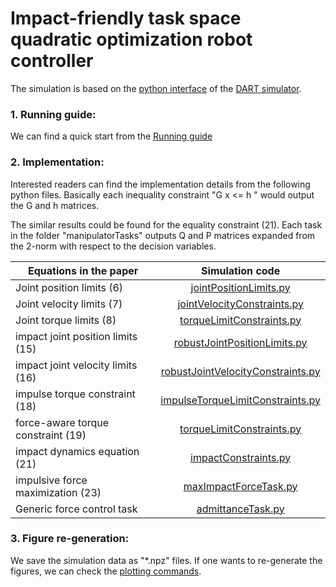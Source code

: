 
# Impact-friendly task space quadratic optimization robot controller

The simulation is based on the [python interface](https://github.com/sehoonha/pydart2) of the [DART simulator](https://dartsim.github.io/). 

 ### 1. Running guide: 
We can find a quick start from the  [Running guide](doc/running_guide.md)

 ### 2. Implementation: 
 
Interested readers can find the implementation details from the following python files. Basically each inequality constraint "G x <= h " would output the G and h matrices. 

The similar results could be found for the equality constraint (21). Each task in the folder "manipulatorTasks" outputs Q and P matrices expanded from the 2-norm with respect to the decision variables. 


|Equations in the paper  | Simulation code |
| ------------- | :-------------: |
| Joint position limits (6) | [jointPositionLimits.py]( manipulatorConstraints/jointPositionLimits.py) |
| Joint velocity limits (7)  |  [jointVelocityConstraints.py]( manipulatorConstraints/jointVelocityConstraints.py)|
| Joint torque limits (8)  |  [torqueLimitConstraints.py](manipulatorConstraints/torqueLimitConstraints.py)|
| impact joint position limits (15) |  [robustJointPositionLimits.py](manipulatorConstraints/robustJointPositionLimits.py) |
| impact joint velocity limits (16)  |[robustJointVelocityConstraints.py](manipulatorConstraints/robustJointVelocityConstraints.py)|
| impulse torque constraint (18) | [impulseTorqueLimitConstraints.py](manipulatorConstraints/impulseTorqueLimitConstraints.py) |
| force-aware torque constraint (19) |[torqueLimitConstraints.py](manipulatorConstraints/torqueLimitConstraints.py) |
| impact dynamics equation (21) |  [impactConstraints.py](manipulatorConstraints/impactConstraints.py) |
| impulsive force maximization (23) |  [maxImpactForceTask.py](manipulatorTasks/maxImpactForceTask.py) |
| Generic force control task |  [admittanceTask.py](manipulatorTasks/admittanceTask.py) |

### 3. Figure re-generation:
  
   We save the simulation data as "*.npz" files. If one wants to re-generate the figures, we can check the [plotting commands](doc/plotting_commands.md).

